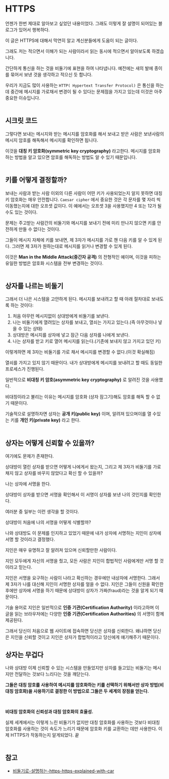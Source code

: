# HTTPS

언젠가 한번 제대로 알아보고 싶었던 내용이었다. 그래도 이렇게 잘 설명이 되어있는 블로그가 있어서 행복하다.
<br/>

이 글은 HTTPS에 대해서 막연히 알고 계신분들에게 도움이 되는 글이다.
<br/>

그래도 저는 적으면서 이해가 되는 사람이라서 읽는 동시에 적으면서 알아보도록 하겠습니다.
<br/>

간단하게 통신을 하는 것을 비둘기에 표현을 하여 나타냅니다. 예전에는 새의 발에 종이를 묶어서 보낸 것을 생각하고 적으신 듯 합니다.
<br/>

우리가 지금도 많이 사용하는 `HTTP( Hypertext Transfer Protocol)` 은 통신을 하는데 중간에 메시지를 가로채서 변경이 될 수 있다는 문제점을 가지고 있는데
이것은 아주 중요한 이슈입니다.
<br/>
<br/>

## 시크릿 코드

그렇다면 보내는 메시지와 받는 메시지를 암호화를 해서 보내고 받은 사람은 보낸사람의 메시지 암호를 해독해서 메시지를 확인하면 됩니다.
<br/>

이것을 **대칭 키 암호화(symmetric key cryptography)** 라고한다. 메시지를 암호화하는 방법을 알고 있으면 암호를 해독하는 방법도 알 수 있기 때문입니다.
<br/>
<br/>

## 키를 어떻게 결정할까?

보내는 사람과 받는 사람 이외의 다른 사람이 어떤 키가 사용되었는지 알지 못하면 대칭 키 암호화는 매우 안전합니다.
`Caesar cipher` 에서 중요한 것은 각 문자를 몇 자리 씩 이동했는지에 대한 오프셋 값이다. 이 예에서는 오프셋 3을 사용했지만 4 또는 12가 될 수도 있는 것이다.
<br/>

문제는 주고받는 사람간의 비둘기와 메시지를 보내기 전에 미리 만나지 않으면 키를 안전하게 만들 수 없다는 것이다.
<br/>

그들이 메시지 자체에 키를 보내면, 제 3자가 메시지를 가로 챈 다음 키를 알 수 있게 된다. 그러면 제 3자가 원하는대로 메시지를 읽거나 변경할 수 있게 된다.
<br/>

이것은 **Man in the Middle Attack(중간자 공격)** 의 전형적인 예이며, 이것을 피하는 유일한 방법은 암호화 시스템을 전부 변경하는 것이다.
<br/>
<br/>

## 상자를 나르는 비둘기

그래서 더 나은 시스템을 고안하게 된다. 메시지를 보내려고 할 때 아래 절차대로 보내도록 하는 것이다:

1. 처음 아무런 메시지없이 상대방에게 비둘기를 보낸다.
2. 나는 비둘기에게 열려있는 상자를 보내고, 열쇠는 가지고 있는다.(즉 아무것이나 넣을 수 있는 상태)
3. 상대방은 메시지를 상자에 넣고 잠근 다음 상자를 나에게 보낸다.
4. 나는 상자를 받고 키로 열어 메시지를 읽는다.(기존에 보내지 않고 가지고 있던 키)

이렇게하면 제 3자는 비둘기를 가로 채서 메시지를 변경할 수 없다.(이것 확실해짐)
<br/>

열쇠를 가지고 있지 않기 때문이다. 내가 상대방에게 메시지를 보내려고 할 때도 동일한 프로세스가 진행된다.
<br/>

일반적으로 **비대칭 키 암호(asymmetric key cryptography)** 로 알려진 것을 사용했다.
<br/>

비대칭이라고 불리는 이유는 메시지를 암호화 (상자 잠그기)해도 암호를 해독 할 수 없기 때문이다.
<br/>

기술적으로 설명하자면 상자는 **공개 키(public key)** 이며, 알려져 있으며이를 열 수있는 키를 **개인 키(private key)** 라고 한다.
<br/>
<br/>

## 상자는 어떻게 신뢰할 수 있을까?

여기에도 문제가 존재한다. 
<br/>

상대방이 열린 상자를 받으면 어떻게 나에게서 왔는지, 그리고 제 3자가 비둘기를 가로 채지 않고 상자를 바꾸지 않았다고 확신 할 수 있을까?
<br/>

나는 상자에 서명을 한다. 
<br/>

상대방이 상자를 받으면 서명을 확인해서 이 서명이 상자를 보낸 나의 것인지를 확인한다.
<br/>

여러분 중 일부는 이런 생각을 할 것이다. 
<br/>

상대방이 처음에 나의 서명을 어떻게 식별할까?
<br/>

나와 상대방도 이 문제를 인지하고 있었기 때문에 내가 상자에 서명하는 지인이 상자에 서명 할 것이라고 결정했다.
<br/>

지인은 매우 유명하고 잘 알려져 있으며 신뢰할만한 사람이다. 
<br/>

지인 모두에게 자신의 서명을 줬고, 모든 사람은 지인이 합법적인 사람에게만 서명 할 것이라고 믿는다.
<br/>

지인은 서명을 요구하는 사람이 나라고 확신하는 경우에만 내상자에 서명한다. 그래서 제 3자가 나를 대신해 지인이 서명한 상자를 얼을 수 없다. 지인은 그들이 신원을 확인한 후에만 상자에 서명을 하기 때문에 상대방이 상자가 가짜(fraud)라는 것을 알게 되기 때문이다.
<br/>

기술 용어로 지인은 일반적으로 **인증 기관(Certification Authority)** 이라고하며 이 글을 읽는 브라우저에는 다양한 **인증 기관(Certification Authorities)** 의 서명이 함께 제공된다.
<br/>

그래서 당신이 처음으로 웹 사이트에 접속하면 당신은 상자를 신뢰한다. 왜냐하면 당신은 지인을 신뢰할 것이고 지인은 상자가 합법적이라고 당신에게 얘기해주기 때문이다.
<br/>

## 상자는 무겁다

나와 상대방 이제 신뢰할 수 있는 시스템을 만들었지만 상자를 들고있는 비둘기는 메시지만 전달하는 것보다 느리다는 것을 깨닫는다.
<br/>

**그들은 대칭 암호를 사용하여 메시지를 암호화하는 키를 선택하기 위해서만 상자 방법(비대칭 암호화)을 사용하기로 결정한
이 방법으로 그들은 두 세계의 장점을 얻는다.**

<br/>

**비대칭 암호화의 신뢰성과 대칭 암호화의 효율성.**
<br/>

실제 세계에서는 이렇게 느린 비둘기가 없지만 대칭 암호화를 사용하는 것보다 비대칭 암호화를 사용하는 것이 속도가 느리기 때문에 암호화 키를 교환하는 데만 사용한다.
이제 HTTPS가 작동하는지 알게되었다. 끝
<br/>
<br/>

## 참고

- [비둘기로-설명하는-https-https-explained-with-car](https://www.vobour.com/%EB%B9%84%EB%91%98%EA%B8%B0%EB%A1%9C-%EC%84%A4%EB%AA%85%ED%95%98%EB%8A%94-https-https-explained-with-car)

